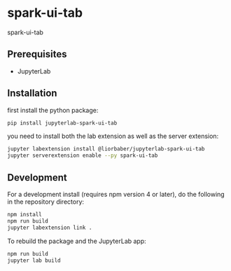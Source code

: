# spark-ui-tab

spark-ui-tab


## Prerequisites

* JupyterLab

## Installation
first install the python package:
```bash
pip install jupyterlab-spark-ui-tab
```
you need to install both the lab extension as well as the server extension:

```bash
jupyter labextension install @liorbaber/jupyterlab-spark-ui-tab
jupyter serverextension enable --py spark-ui-tab
```


## Development

For a development install (requires npm version 4 or later), do the following in the repository directory:

```bash
npm install
npm run build
jupyter labextension link .
```

To rebuild the package and the JupyterLab app:

```bash
npm run build
jupyter lab build
```

